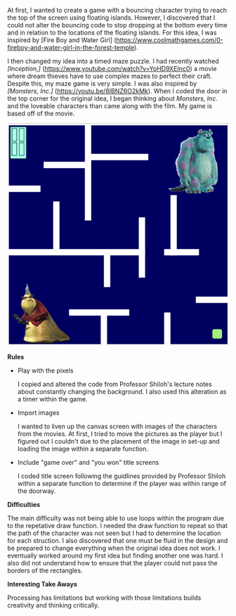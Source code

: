 At first, I wanted to create a game with a bouncing character trying to reach the top of the screen using floating islands. However, I discovered that I could not alter the bouncing code to stop dropping at the bottom every time and in relation to the locations of the floating islands. For this idea, I was inspired by [Fire Boy and Water Girl] (https://www.coolmathgames.com/0-fireboy-and-water-girl-in-the-forest-temple).


I then changed my idea into a timed maze puzzle. I had recently watched *[Inception,]* (https://www.youtube.com/watch?v=YoHD9XEInc0) a movie where dream thieves have to use complex mazes to perfect their craft. Despite this, my maze game is very simple. I was also inspired by *[Monsters, Inc.]* (https://youtu.be/8IBNZ6O2kMk). When I coded the door in the top corner for the original idea, I began thinking about *Monsters, Inc.* and the loveable characters than came along with the film. My game is based off of the movie.


![](Maze.png)

**Rules**

* Play with the pixels

  I copied and altered the code from Professor Shiloh's lecture notes about constantly changing the background. I also used this alteration as a timer within the game.

* Import images
  
   I wanted to liven up the canvas screen with images of the characters from the movies. At first, I tried to move the pictures as the player but I figured out I couldn't due to the placement of the image in set-up and loading the image within a separate function.
   
* Include "game over" and "you won" title screens
  
   I coded title screen following the guidlines provided by Professor Shiloh within a separate function to determine if the player was within range of the doorway.
   
**Difficulties**

The main difficulty was not being able to use loops within the program due to the repetative draw function. I needed the draw function to repeat so that the path of the character was not seen but I had to determine the location for each struction. I also discovered that one must be fluid in the design and be prepared to change everything when the original idea does not work. I eventually worked around my first idea but finding another one was hard. I also did not understand how to ensure that the player could not pass the borders of the rectangles.
   
 **Interesting Take Aways**
 
 Processing has limitations but working with those limitations builds creativity and thinking critically. 
